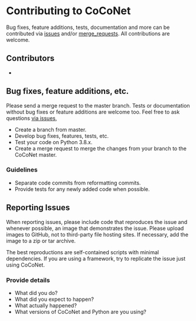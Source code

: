 # Contributing to CoCoNet

Bug fixes, feature additions, tests, documentation and more can be contributed 
via [issues](https://github.com/NeVerTools/CoCoNet/issues) and/or [merge_requests](https://github.com/NeVerTools/CoCoNet/merge_requests). All contributions are welcome.

## Contributors

- 

## Bug fixes, feature additions, etc.

Please send a merge request to the master branch. Tests or documentation without bug fixes or feature additions are welcome too. Feel free to ask questions [via issues](https://github.com/NeVerTools/CoCoNet/issues/new), 

- Create a branch from master.
- Develop bug fixes, features, tests, etc.
- Test your code on Python 3.8.x. 
- Create a merge request to merge the changes from your branch to the CoCoNet master.

### Guidelines

- Separate code commits from reformatting commits.
- Provide tests for any newly added code when possible.

## Reporting Issues

When reporting issues, please include code that reproduces the issue and whenever possible, an image that demonstrates the issue. Please upload images to GitHub, not to third-party file hosting sites. If necessary, add the image to a zip or tar archive.

The best reproductions are self-contained scripts with minimal dependencies. If you are using a framework, try to replicate the issue just using CoCoNet.

### Provide details

- What did you do?
- What did you expect to happen?
- What actually happened?
- What versions of CoCoNet and Python are you using?
